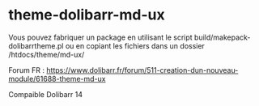 # theme-dolibarr-md-ux
Vous pouvez fabriquer un package en utilisant le script build/makepack-dolibarrtheme.pl ou en copiant les fichiers dans un dossier /htdocs/theme/md-ux/

Forum FR : https://www.dolibarr.fr/forum/511-creation-dun-nouveau-module/61688-theme-md-ux

Compaible Dolibarr 14
